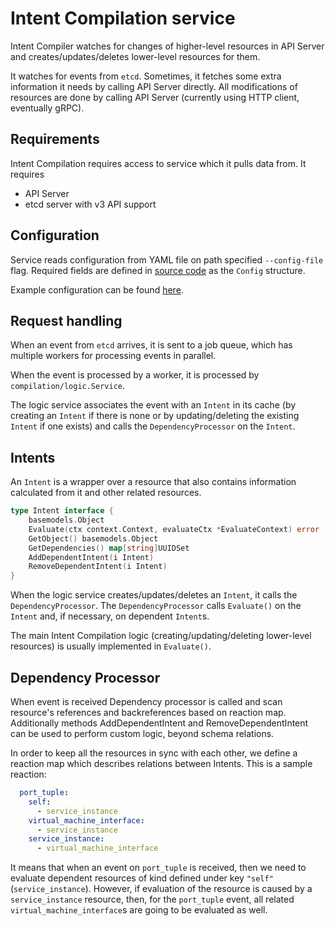 # Intent Compilation service

Intent Compiler watches for changes of higher-level resources in API Server
and creates/updates/deletes lower-level resources for them.

It watches for events from `etcd`.
Sometimes, it fetches some extra information it needs by calling API Server directly.
All modifications of resources are done by calling API Server (currently using HTTP client, eventually gRPC).

## Requirements

Intent Compilation requires access to service which it pulls data from.
It requires
* API Server
* etcd server with v3 API support

## Configuration

Service reads configuration from YAML file on path specified `--config-file` flag.
Required fields are defined in [source code](../pkg/compilation/config/config.go)
as the `Config` structure.

Example configuration can be found [here](../sample/contrail.yml).

## Request handling

When an event from `etcd` arrives, it is sent to a job queue,
which has multiple workers for processing events in parallel.

When the event is processed by a worker, it is processed by `compilation/logic.Service`.

The logic service associates the event with an `Intent` in its cache
(by creating an `Intent` if there is none
or by updating/deleting the existing `Intent` if one exists)
and calls the `DependencyProcessor` on the `Intent`.

## Intents

An `Intent` is a wrapper over a resource
that also contains information calculated from it and other related resources.

``` Go
type Intent interface {
	basemodels.Object
	Evaluate(ctx context.Context, evaluateCtx *EvaluateContext) error
	GetObject() basemodels.Object
	GetDependencies() map[string]UUIDSet
	AddDependentIntent(i Intent)
	RemoveDependentIntent(i Intent)
}
```

When the logic service creates/updates/deletes an `Intent`, it calls the `DependencyProcessor`.
The `DependencyProcessor` calls `Evaluate()` on the `Intent` and, if necessary, on dependent `Intent`s.

The main Intent Compilation logic (creating/updating/deleting lower-level resources)
is usually implemented in `Evaluate()`.

## Dependency Processor

When event is received Dependency processor is called and scan resource's references and backreferences based on reaction map. Additionally methods AddDependentIntent and RemoveDependentIntent can be used to perform custom logic, beyond schema relations.

In order to keep all the resources in sync with each other, we define a reaction map which describes relations between Intents. This is a sample reaction:

``` YAML
  port_tuple:
    self:
      - service_instance
    virtual_machine_interface:
      - service_instance
    service_instance:
      - virtual_machine_interface
```

It means that when an event on `port_tuple` is received, then we need to evaluate dependent resources of kind defined under key `"self"` (`service_instance`).
However, if evaluation of the resource is caused by a `service_instance` resource, then, for the `port_tuple` event, all related `virtual_machine_interface`s are going to be evaluated as well.
